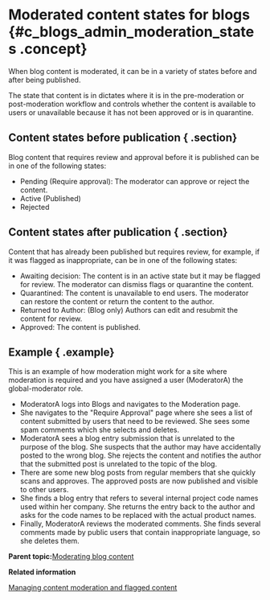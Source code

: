 # Moderated content states for blogs {#c_blogs_admin_moderation_states .concept}

When blog content is moderated, it can be in a variety of states before and after being published.

The state that content is in dictates where it is in the pre-moderation or post-moderation workflow and controls whether the content is available to users or unavailable because it has not been approved or is in quarantine.

## Content states before publication { .section}

Blog content that requires review and approval before it is published can be in one of the following states:

-   Pending \(Require approval\): The moderator can approve or reject the content.
-   Active \(Published\)
-   Rejected

## Content states after publication { .section}

Content that has already been published but requires review, for example, if it was flagged as inappropriate, can be in one of the following states:

-   Awaiting decision: The content is in an active state but it may be flagged for review. The moderator can dismiss flags or quarantine the content.
-   Quarantined: The content is unavailable to end users. The moderator can restore the content or return the content to the author.
-   Returned to Author: \(Blog only\) Authors can edit and resubmit the content for review.
-   Approved: The content is published.

## Example { .example}

This is an example of how moderation might work for a site where moderation is required and you have assigned a user \(ModeratorA\) the global-moderator role.

-   ModeratorA logs into Blogs and navigates to the Moderation page.
-   She navigates to the "Require Approval" page where she sees a list of content submitted by users that need to be reviewed. She sees some spam comments which she selects and deletes.
-   ModeratorA sees a blog entry submission that is unrelated to the purpose of the blog. She suspects that the author may have accidentally posted to the wrong blog. She rejects the content and notifies the author that the submitted post is unrelated to the topic of the blog.
-   There are some new blog posts from regular members that she quickly scans and approves. The approved posts are now published and visible to other users.
-   She finds a blog entry that refers to several internal project code names used within her company. She returns the entry back to the author and asks for the code names to be replaced with the actual product names.
-   Finally, ModeratorA reviews the moderated comments. She finds several comments made by public users that contain inappropriate language, so she deletes them.

**Parent topic:**[Moderating blog content](../admin/c_blogs_admin_moderation_overview.md)

**Related information**  


[Managing content moderation and flagged content](../admin/t_admin_blogs_flag_inappropriate.md)

